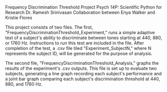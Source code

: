 Frequency Discrimination Threshold Project
Psych 14P: Scientific Python for Research
Dr. Ramesh Srinivasan
Collaboration between Enya Walker and Kristie Flores

This project consists of two files. The first, "FrequencyDiscriminationThreshold_Experiment," runs a simple adaptive test of a subject's ability to discriminate between tones starting at 440, 880, or 1760 Hz. Instructions to run this test are included in the file. After completion of the test, a .csv file tiled "Experiment_SubjectN," where N represents the subject ID, will be generated for the purpose of analysis.

The second file, "FrequencyDiscriminationThreshold_Analysis," graphs the results of the experiment's .csv outputs. This file is set up to evaluate two subjects, generating a line graph recording each subject's performance and a joint bar graph comparing each subject's discrimination threshold at 440, 880, and 1760 Hz. 
